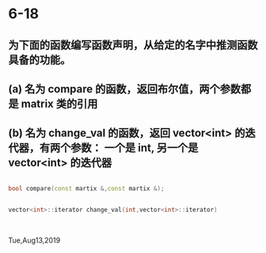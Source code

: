 # 6-18

## 为下面的函数编写函数声明，从给定的名字中推测函数具备的功能。

## (a) 名为 compare 的函数，返回布尔值，两个参数都是 matrix 类的引用

## (b) 名为 change_val 的函数，返回 vector\<int> 的迭代器，有两个参数： 一个是 int, 另一个是 vector\<int> 的迭代器

```c++

bool compare(const martix &,const martix &);

```

```c++

vector<int>::iterator change_val(int,vector<int>::iterator)

```

&nbsp;

Tue,Aug13,2019